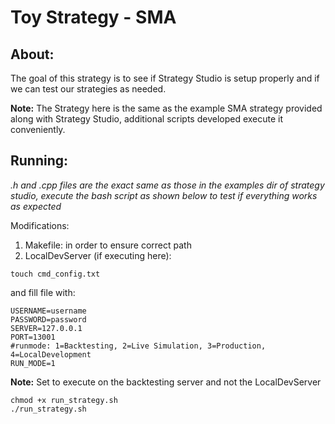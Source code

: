 # Toy Strategy - SMA

## About:

The goal of this strategy is to see if Strategy Studio is setup properly and if we can test our strategies as needed. 

**Note:** The Strategy here is the same as the example SMA strategy provided along with Strategy Studio, additional scripts developed execute it conveniently.

## Running:

*.h and .cpp files are the exact same as those in the examples dir of strategy studio, execute the bash script as shown below to test if everything works as expected*

Modifications:
1) Makefile: in order to ensure correct path
2) LocalDevServer (if executing here):
```
touch cmd_config.txt
```
and fill file with:

```
USERNAME=username
PASSWORD=password
SERVER=127.0.0.1
PORT=13001
#runmode: 1=Backtesting, 2=Live Simulation, 3=Production, 4=LocalDevelopment
RUN_MODE=1
```

**Note:** Set to execute on the backtesting server and not the LocalDevServer

```
chmod +x run_strategy.sh
./run_strategy.sh
```